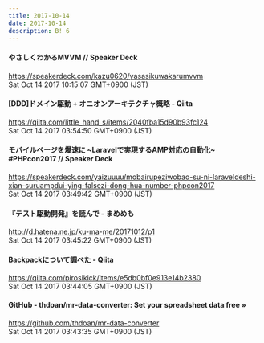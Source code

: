 ```yaml
---
title: 2017-10-14
date: 2017-10-14
description: B! 6
---
```


#### やさしくわかるMVVM // Speaker Deck
https://speakerdeck.com/kazu0620/yasasikuwakarumvvm<br>
Sat Oct 14 2017 10:15:07 GMT+0900 (JST)<br>


#### [DDD]ドメイン駆動 + オニオンアーキテクチャ概略 - Qiita
https://qiita.com/little_hand_s/items/2040fba15d90b93fc124<br>
Sat Oct 14 2017 03:54:50 GMT+0900 (JST)<br>


#### モバイルページを爆速に ~Laravelで実現するAMP対応の自動化~ #PHPcon2017 // Speaker Deck
https://speakerdeck.com/yaizuuuu/mobairupeziwobao-su-ni-laraveldeshi-xian-suruampdui-ying-falsezi-dong-hua-number-phpcon2017<br>
Sat Oct 14 2017 03:49:42 GMT+0900 (JST)<br>


####  『テスト駆動開発』を読んで - まめめも
http://d.hatena.ne.jp/ku-ma-me/20171012/p1<br>
Sat Oct 14 2017 03:45:22 GMT+0900 (JST)<br>


#### Backpackについて調べた - Qiita
https://qiita.com/pirosikick/items/e5db0bf0e913e14b2380<br>
Sat Oct 14 2017 03:44:05 GMT+0900 (JST)<br>


#### GitHub - thdoan/mr-data-converter: Set your spreadsheet data free »
https://github.com/thdoan/mr-data-converter<br>
Sat Oct 14 2017 03:43:35 GMT+0900 (JST)<br>


